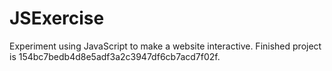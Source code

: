 # JSExercise

Experiment using JavaScript to make a website interactive.
Finished project is 154bc7bedb4d8e5adf3a2c3947df6cb7acd7f02f.
